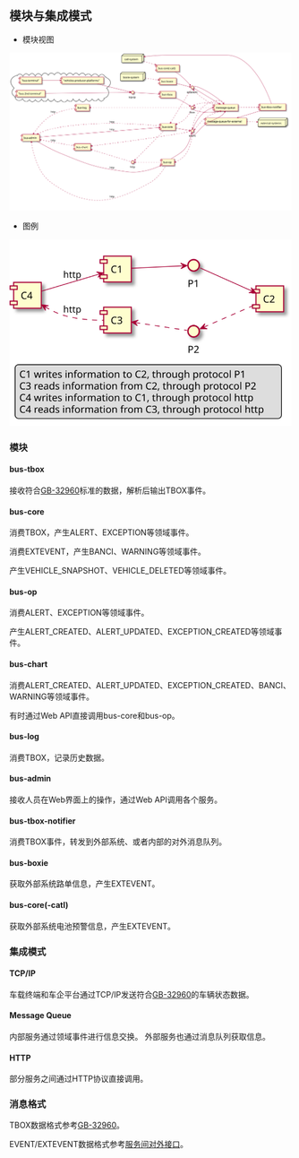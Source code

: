 ## 模块与集成模式

* 模块视图

![image](./module-and-integration.svg)

* 图例

![image](./module-and-integration-legend.svg)

### 模块

#### bus-tbox

接收符合[GB-32960](https://github.com/36node/32960/blob/master/docs/32960.md)标准的数据，解析后输出TBOX事件。

#### bus-core

消费TBOX，产生ALERT、EXCEPTION等领域事件。

消费EXTEVENT，产生BANCI、WARNING等领域事件。

产生VEHICLE_SNAPSHOT、VEHICLE_DELETED等领域事件。

#### bus-op

消费ALERT、EXCEPTION等领域事件。

产生ALERT_CREATED、ALERT_UPDATED、EXCEPTION_CREATED等领域事件。

#### bus-chart

消费ALERT_CREATED、ALERT_UPDATED、EXCEPTION_CREATED、BANCI、WARNING等领域事件。

有时通过Web API直接调用bus-core和bus-op。

#### bus-log

消费TBOX，记录历史数据。

#### bus-admin

接收人员在Web界面上的操作，通过Web API调用各个服务。

#### bus-tbox-notifier

消费TBOX事件，转发到外部系统、或者内部的对外消息队列。

#### bus-boxie

获取外部系统路单信息，产生EXTEVENT。

#### bus-core(-catl)

获取外部系统电池预警信息，产生EXTEVENT。

### 集成模式

#### TCP/IP

车载终端和车企平台通过TCP/IP发送符合[GB-32960](https://github.com/36node/32960/blob/master/docs/32960.md)的车辆状态数据。

#### Message Queue

内部服务通过领域事件进行信息交换。
外部服务也通过消息队列获取信息。

#### HTTP

部分服务之间通过HTTP协议直接调用。

### 消息格式

TBOX数据格式参考[GB-32960](https://github.com/36node/32960/blob/master/docs/32960.md)。

EVENT/EXTEVENT数据格式参考[服务间对外接口](./interfaces/index.md)。
